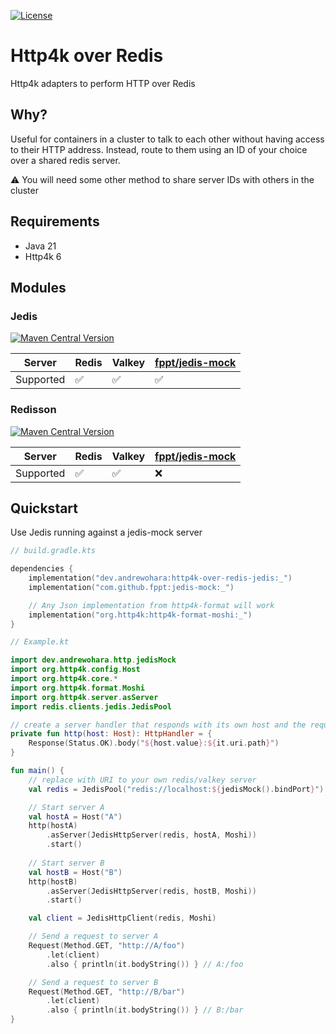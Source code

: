 [![License](https://img.shields.io/badge/License-Apache_2.0-blue.svg)](https://opensource.org/licenses/Apache-2.0)

# Http4k over Redis

Http4k adapters to perform HTTP over Redis

## Why?

Useful for containers in a cluster to talk to each other without having access to their HTTP address.
Instead, route to them using an ID of your choice over a shared redis server.

:warning: You will need some other method to share server IDs with others in the cluster

## Requirements

- Java 21
- Http4k 6

## Modules

### Jedis

[![Maven Central Version](https://img.shields.io/maven-central/v/dev.andrewohara/http4k-over-redis-jedis)](https://central.sonatype.com/artifact/dev.andrewohara/http4k-over-redis-jedis)

| Server    | Redis              | Valkey             | [fppt/jedis-mock](https://github.com/fppt/jedis-mock) |
|-----------|--------------------|--------------------|-------------------------------------------------------|
| Supported | :white_check_mark: | :white_check_mark: | :white_check_mark:                                    |

### Redisson

[![Maven Central Version](https://img.shields.io/maven-central/v/dev.andrewohara/http4k-over-redis-redisson)](https://central.sonatype.com/artifact/dev.andrewohara/http4k-over-redis-redisson)

| Server    | Redis              | Valkey             | [fppt/jedis-mock](https://github.com/fppt/jedis-mock) |
|-----------|--------------------|--------------------|-------------------------------------------------------|
| Supported | :white_check_mark: | :white_check_mark: | :x:                                                   |

## Quickstart

Use Jedis running against a jedis-mock server

```kotlin
// build.gradle.kts

dependencies {
    implementation("dev.andrewohara:http4k-over-redis-jedis:_")
    implementation("com.github.fppt:jedis-mock:_")

    // Any Json implementation from http4k-format will work
    implementation("org.http4k:http4k-format-moshi:_")
}
```

```kotlin
// Example.kt

import dev.andrewohara.http.jedisMock
import org.http4k.config.Host
import org.http4k.core.*
import org.http4k.format.Moshi
import org.http4k.server.asServer
import redis.clients.jedis.JedisPool

// create a server handler that responds with its own host and the request path
private fun http(host: Host): HttpHandler = {
    Response(Status.OK).body("${host.value}:${it.uri.path}")
}

fun main() {
    // replace with URI to your own redis/valkey server
    val redis = JedisPool("redis://localhost:${jedisMock().bindPort}")

    // Start server A
    val hostA = Host("A")
    http(hostA)
        .asServer(JedisHttpServer(redis, hostA, Moshi))
        .start()
    
    // Start server B
    val hostB = Host("B")
    http(hostB)
        .asServer(JedisHttpServer(redis, hostB, Moshi))
        .start()

    val client = JedisHttpClient(redis, Moshi)

    // Send a request to server A
    Request(Method.GET, "http://A/foo")
        .let(client)
        .also { println(it.bodyString()) } // A:/foo

    // Send a request to server B
    Request(Method.GET, "http://B/bar")
        .let(client)
        .also { println(it.bodyString()) } // B:/bar
}
```